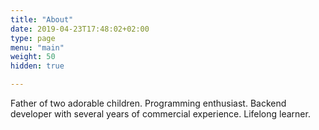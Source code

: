 ```yaml
---
title: "About"
date: 2019-04-23T17:48:02+02:00
type: page
menu: "main"
weight: 50
hidden: true

---
```


Father of two adorable children. Programming enthusiast. Backend developer with several years of commercial experience. Lifelong learner.

